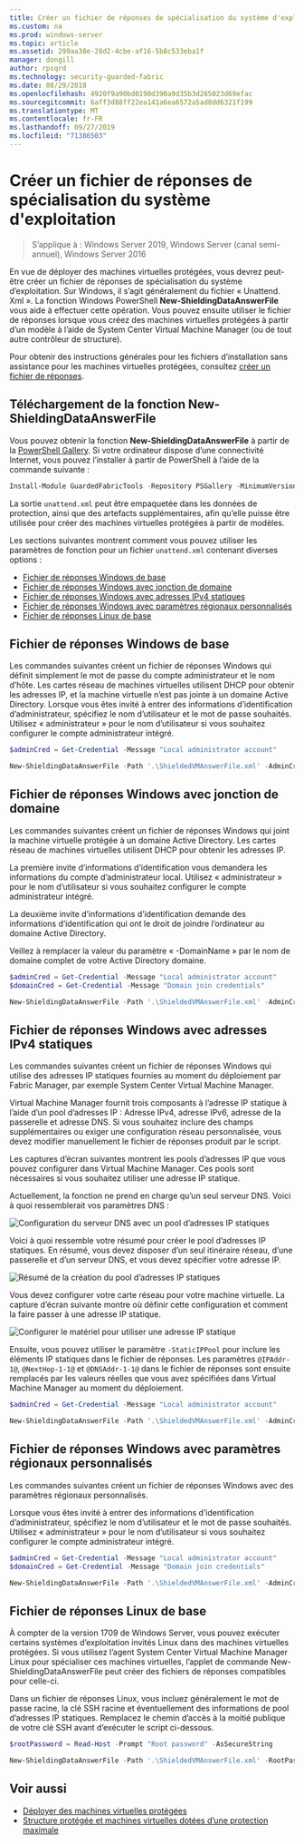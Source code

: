 ```yaml
---
title: Créer un fichier de réponses de spécialisation du système d'exploitation
ms.custom: na
ms.prod: windows-server
ms.topic: article
ms.assetid: 299aa38e-28d2-4cbe-af16-5b8c533eba1f
manager: dongill
author: rpsqrd
ms.technology: security-guarded-fabric
ms.date: 08/29/2018
ms.openlocfilehash: 4920f9a90bd0190d390a9d35b3d265023d69efac
ms.sourcegitcommit: 6aff3d88ff22ea141a6ea6572a5ad8dd6321f199
ms.translationtype: MT
ms.contentlocale: fr-FR
ms.lasthandoff: 09/27/2019
ms.locfileid: "71386503"
---
```

# <a name="create-os-specialization-answer-file"></a>Créer un fichier de réponses de spécialisation du système d'exploitation

>S’applique à : Windows Server 2019, Windows Server (canal semi-annuel), Windows Server 2016

En vue de déployer des machines virtuelles protégées, vous devrez peut-être créer un fichier de réponses de spécialisation du système d’exploitation. Sur Windows, il s’agit généralement du fichier « Unattend. Xml ». La fonction Windows PowerShell **New-ShieldingDataAnswerFile** vous aide à effectuer cette opération. Vous pouvez ensuite utiliser le fichier de réponses lorsque vous créez des machines virtuelles protégées à partir d’un modèle à l’aide de System Center Virtual Machine Manager (ou de tout autre contrôleur de structure).

Pour obtenir des instructions générales pour les fichiers d’installation sans assistance pour les machines virtuelles protégées, consultez [créer un fichier de réponses](guarded-fabric-tenant-creates-shielding-data.md#create-an-answer-file).
 
## <a name="downloading-the-new-shieldingdataanswerfile-function"></a>Téléchargement de la fonction New-ShieldingDataAnswerFile

Vous pouvez obtenir la fonction **New-ShieldingDataAnswerFile** à partir de la [PowerShell Gallery](https://aka.ms/gftools). Si votre ordinateur dispose d’une connectivité Internet, vous pouvez l’installer à partir de PowerShell à l’aide de la commande suivante :

```powershell
Install-Module GuardedFabricTools -Repository PSGallery -MinimumVersion 1.0.0
```

La sortie `unattend.xml` peut être empaquetée dans les données de protection, ainsi que des artefacts supplémentaires, afin qu’elle puisse être utilisée pour créer des machines virtuelles protégées à partir de modèles.

Les sections suivantes montrent comment vous pouvez utiliser les paramètres de fonction pour un fichier `unattend.xml` contenant diverses options :

- [Fichier de réponses Windows de base](#basic-windows-answer-file)
- [Fichier de réponses Windows avec jonction de domaine](#windows-answer-file-with-domain-join)
- [Fichier de réponses Windows avec adresses IPv4 statiques](#windows-answer-file-with-static-ipv4-addresses)
- [Fichier de réponses Windows avec paramètres régionaux personnalisés](#windows-answer-file-with-a-custom-locale)
- [Fichier de réponses Linux de base](#basic-linux-answer-file)

## <a name="basic-windows-answer-file"></a>Fichier de réponses Windows de base

Les commandes suivantes créent un fichier de réponses Windows qui définit simplement le mot de passe du compte administrateur et le nom d’hôte.
Les cartes réseau de machines virtuelles utilisent DHCP pour obtenir les adresses IP, et la machine virtuelle n’est pas jointe à un domaine Active Directory.
Lorsque vous êtes invité à entrer des informations d’identification d’administrateur, spécifiez le nom d’utilisateur et le mot de passe souhaités.
Utilisez « administrateur » pour le nom d’utilisateur si vous souhaitez configurer le compte administrateur intégré.

```powershell
$adminCred = Get-Credential -Message "Local administrator account"

New-ShieldingDataAnswerFile -Path '.\ShieldedVMAnswerFile.xml' -AdminCredentials $adminCred
```

## <a name="windows-answer-file-with-domain-join"></a>Fichier de réponses Windows avec jonction de domaine

Les commandes suivantes créent un fichier de réponses Windows qui joint la machine virtuelle protégée à un domaine Active Directory.
Les cartes réseau de machines virtuelles utilisent DHCP pour obtenir les adresses IP.

La première invite d’informations d’identification vous demandera les informations du compte d’administrateur local.
Utilisez « administrateur » pour le nom d’utilisateur si vous souhaitez configurer le compte administrateur intégré.

La deuxième invite d’informations d’identification demande des informations d’identification qui ont le droit de joindre l’ordinateur au domaine Active Directory.

Veillez à remplacer la valeur du paramètre « -DomainName » par le nom de domaine complet de votre Active Directory domaine.

```powershell
$adminCred = Get-Credential -Message "Local administrator account"
$domainCred = Get-Credential -Message "Domain join credentials"

New-ShieldingDataAnswerFile -Path '.\ShieldedVMAnswerFile.xml' -AdminCredentials $adminCred -DomainName 'my.contoso.com' -DomainJoinCredentials $domainCred
```
## <a name="windows-answer-file-with-static-ipv4-addresses"></a>Fichier de réponses Windows avec adresses IPv4 statiques

Les commandes suivantes créent un fichier de réponses Windows qui utilise des adresses IP statiques fournies au moment du déploiement par Fabric Manager, par exemple System Center Virtual Machine Manager.

Virtual Machine Manager fournit trois composants à l’adresse IP statique à l’aide d’un pool d’adresses IP : Adresse IPv4, adresse IPv6, adresse de la passerelle et adresse DNS. Si vous souhaitez inclure des champs supplémentaires ou exiger une configuration réseau personnalisée, vous devez modifier manuellement le fichier de réponses produit par le script.

Les captures d’écran suivantes montrent les pools d’adresses IP que vous pouvez configurer dans Virtual Machine Manager. Ces pools sont nécessaires si vous souhaitez utiliser une adresse IP statique.

Actuellement, la fonction ne prend en charge qu’un seul serveur DNS. Voici à quoi ressemblerait vos paramètres DNS :

![Configuration du serveur DNS avec un pool d’adresses IP statiques](../media/Guarded-Fabric-Shielded-VM/guarded-host-unattend-static-ip-address-pool-dns-settings.png)

Voici à quoi ressemble votre résumé pour créer le pool d’adresses IP statiques. En résumé, vous devez disposer d’un seul itinéraire réseau, d’une passerelle et d’un serveur DNS, et vous devez spécifier votre adresse IP.

![Résumé de la création du pool d’adresses IP statiques](../media/Guarded-Fabric-Shielded-VM/guarded-host-unattend-static-ip-address-pool-summary.png)

Vous devez configurer votre carte réseau pour votre machine virtuelle. La capture d’écran suivante montre où définir cette configuration et comment la faire passer à une adresse IP statique.

![Configurer le matériel pour utiliser une adresse IP statique](../media/Guarded-Fabric-Shielded-VM/guarded-host-unattend-static-ip-address-pool-network-adapter-settings.png)

Ensuite, vous pouvez utiliser le paramètre `-StaticIPPool` pour inclure les éléments IP statiques dans le fichier de réponses. Les paramètres `@IPAddr-1@`, `@NextHop-1-1@` et `@DNSAddr-1-1@` dans le fichier de réponses sont ensuite remplacés par les valeurs réelles que vous avez spécifiées dans Virtual Machine Manager au moment du déploiement.

```powershell
$adminCred = Get-Credential -Message "Local administrator account"

New-ShieldingDataAnswerFile -Path '.\ShieldedVMAnswerFile.xml' -AdminCredentials $adminCred -StaticIPPool IPv4Address
```

## <a name="windows-answer-file-with-a-custom-locale"></a>Fichier de réponses Windows avec paramètres régionaux personnalisés

Les commandes suivantes créent un fichier de réponses Windows avec des paramètres régionaux personnalisés.

Lorsque vous êtes invité à entrer des informations d’identification d’administrateur, spécifiez le nom d’utilisateur et le mot de passe souhaités.
Utilisez « administrateur » pour le nom d’utilisateur si vous souhaitez configurer le compte administrateur intégré.

```powershell
$adminCred = Get-Credential -Message "Local administrator account"
$domainCred = Get-Credential -Message "Domain join credentials"

New-ShieldingDataAnswerFile -Path '.\ShieldedVMAnswerFile.xml' -AdminCredentials $adminCred -Locale es-ES
```

## <a name="basic-linux-answer-file"></a>Fichier de réponses Linux de base

À compter de la version 1709 de Windows Server, vous pouvez exécuter certains systèmes d’exploitation invités Linux dans des machines virtuelles protégées.
Si vous utilisez l’agent System Center Virtual Machine Manager Linux pour spécialiser ces machines virtuelles, l’applet de commande New-ShieldingDataAnswerFile peut créer des fichiers de réponses compatibles pour celle-ci.

Dans un fichier de réponses Linux, vous incluez généralement le mot de passe racine, la clé SSH racine et éventuellement des informations de pool d’adresses IP statiques.
Remplacez le chemin d’accès à la moitié publique de votre clé SSH avant d’exécuter le script ci-dessous.

```powershell
$rootPassword = Read-Host -Prompt "Root password" -AsSecureString

New-ShieldingDataAnswerFile -Path '.\ShieldedVMAnswerFile.xml' -RootPassword $rootPassword -RootSshKey '~\.ssh\id_rsa.pub'
```

## <a name="see-also"></a>Voir aussi

- [Déployer des machines virtuelles protégées](guarded-fabric-configuration-scenarios-for-shielded-vms-overview.md)
- [Structure protégée et machines virtuelles dotées d’une protection maximale](guarded-fabric-and-shielded-vms-top-node.md)
